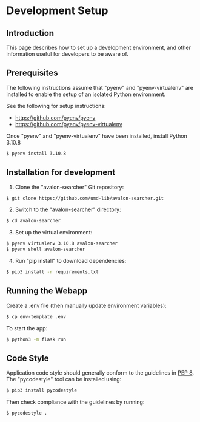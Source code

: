 # Development Setup

## Introduction

This page describes how to set up a development environment, and other
information useful for developers to be aware of.

## Prerequisites

The following instructions assume that "pyenv" and "pyenv-virtualenv" are
installed to enable the setup of an isolated Python environment.

See the following for setup instructions:

* <https://github.com/pyenv/pyenv>
* <https://github.com/pyenv/pyenv-virtualenv>

Once "pyenv" and "pyenv-virtualenv" have been installed, install Python 3.10.8

```bash
$ pyenv install 3.10.8
```

## Installation for development

1) Clone the "avalon-searcher" Git repository:

```bash
$ git clone https://github.com/umd-lib/avalon-searcher.git
```

2) Switch to the "avalon-searcher" directory:

```bash
$ cd avalon-searcher
```

3) Set up the virtual environment:

```bash
$ pyenv virtualenv 3.10.8 avalon-searcher
$ pyenv shell avalon-searcher
```

4) Run "pip install" to download dependencies:

```bash
$ pip3 install -r requirements.txt
```

## Running the Webapp

Create a .env file (then manually update environment variables):

```bash
$ cp env-template .env
```

To start the app:

```bash
$ python3 -m flask run
```

## Code Style

Application code style should generally conform to the guidelines in
[PEP 8](https://www.python.org/dev/peps/pep-0008/). The "pycodestyle" tool
can be installed using:

```bash
$ pip3 install pycodestyle
```

Then check compliance with the guidelines by running:

```bash
$ pycodestyle .
```

